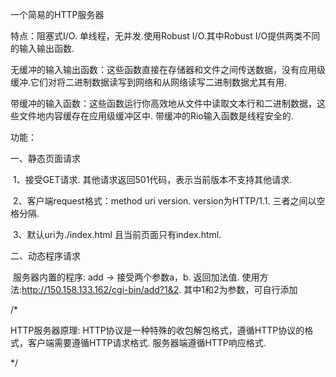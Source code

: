 一个简易的HTTP服务器

特点：阻塞式I/O. 单线程，无并发.使用Robust I/O.其中Robust I/O提供两类不同的输入输出函数.

无缓冲的输入输出函数：这些函数直接在存储器和文件之间传送数据，没有应用级缓冲.它们对将二进制数据读写到网络和从网络读写二进制数据尤其有用.

带缓冲的输入函数：这些函数运行你高效地从文件中读取文本行和二进制数据，这些文件地内容缓存在应用级缓冲区中. 带缓冲的Rio输入函数是线程安全的.

功能：

一、静态页面请求

​		1、接受GET请求. 其他请求返回501代码，表示当前版本不支持其他请求.

​		2、客户端request格式：method	uri	version. version为HTTP/1.1. 三者之间以空格分隔.

​		3、默认uri为./index.html 且当前页面只有index.html.

二、动态程序请求

​		服务器内置的程序: add -> 接受两个参数a，b. 返回加法值.
       使用方法:http://150.158.133.162/cgi-bin/add?1&2. 其中1和2为参数，可自行添加

/*

HTTP服务器原理: HTTP协议是一种特殊的收包解包格式，遵循HTTP协议的格式，客户端需要遵循HTTP请求格式. 服务器端遵循HTTP响应格式.

*/

